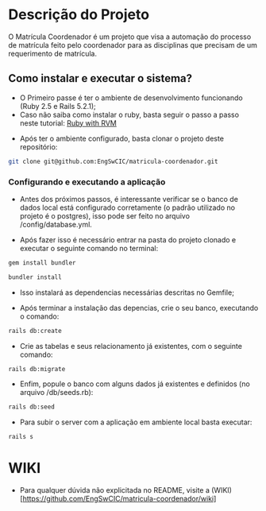 # Descrição do Projeto

O Matrícula Coordenador é um projeto que visa a automação do processo de matrícula feito pelo coordenador para as disciplinas que precisam de um requerimento de matrícula.

## Como instalar e executar o sistema?

- O Primeiro passe é ter o ambiente de desenvolvimento funcionando (Ruby 2.5 e Rails 5.2.1);
- Caso não saiba como instalar o ruby, basta seguir o passo a passo neste tutorial: [Ruby with RVM](https://www.phusionpassenger.com/library/walkthroughs/deploy/ruby/ownserver/nginx/oss/install_language_runtime.html)

* Após ter o ambiente configurado, basta clonar o projeto deste repositório:

```sh
git clone git@github.com:EngSwCIC/matricula-coordenador.git
```

### Configurando e executando a aplicação

- Antes dos próximos passos, é interessante verificar se o banco de dados local está configurado corretamente (o padrão utilizado no projeto é o postgres), isso pode ser feito no arquivo /config/database.yml.

* Após fazer isso é necessário entrar na pasta do projeto clonado e executar o seguinte comando no terminal:

```sh
gem install bundler
```

```sh
bundler install
```

- Isso instalará as dependencias necessárias descritas no Gemfile;

- Após terminar a instalação das depencias, crie o seu banco, executando o comando:

```sh
rails db:create
```

- Crie as tabelas e seus relacionamento já existentes, com o seguinte comando:

```sh
rails db:migrate
```

- Enfim, popule o banco com alguns dados já existentes e definidos (no arquivo /db/seeds.rb):

```sh
rails db:seed
```

- Para subir o server com a aplicação em ambiente local basta executar:

```
rails s
```

# WIKI

- Para qualquer dúvida não explicitada no README, visite a (WIKI)[https://github.com/EngSwCIC/matricula-coordenador/wiki]
